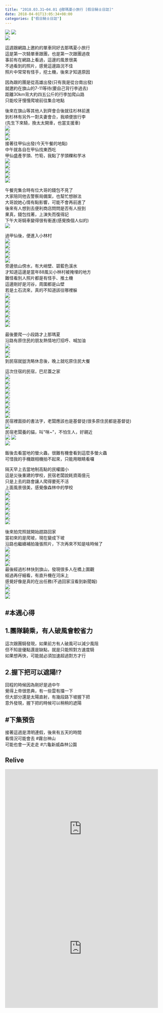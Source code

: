 ```yaml
---
title: "2018.03.31~04.01 @那瑪夏小旅行 [假日騎士日誌]"
date: 2018-04-01T13:05:34+08:00
categories: ["假日騎士日誌"]
---
```

  
<a href="https://www.strava.com/activities/1484628872" target="_blank"><img src="https://farm1.staticflickr.com/796/26304233187_80f2363f3a.jpg"></a>
<a href="https://www.strava.com/activities/1484629355" target="_blank"><img src="https://farm1.staticflickr.com/884/40280809985_c6b507c327.jpg"></a>  
![](https://farm1.staticflickr.com/795/41209117011_a6c68e4a6e.jpg)  
  
這週跟網路上邀約的單車同好去那瑪夏小旅行  
這是第一次騎單車跟團，也是第一次跟團過夜  
事前有在網路上看過，這邊的風景很美  
不過看到的照片，感覺這邊路況不佳  
照片中常常有怪手，挖土機，後來才知道原因  
<!--more-->
  
因為跟的團是從高雄出發(只有我是從台南出發)  
就邀約在旗山的7-11等待(要自己背行李過去)  
距離30km背大約四五公斤的行李加爬山路  
只能咬牙慢慢爬坡前往集合地點  
  
後來在旗山等其他人到齊會合後就往杉林前進  
到杉林有另外一對夫妻會合，我順便放行李  
(先生下來騎，換太太開車，也當支援車)  
![](https://farm1.staticflickr.com/808/26328415517_4d09d1c7df.jpg)  
![](https://farm1.staticflickr.com/863/40280815765_79ecfe4de0.jpg)  
![](https://farm1.staticflickr.com/785/41132466792_9d54dedbee.jpg)  
接著往甲仙出發(今天午餐的地點)  
中午就各自在甲仙找東西吃  
甲仙盛產芋頭、竹筍，我點了芋頭粿和芋冰  
![](https://farm1.staticflickr.com/884/41132470352_92047ce61e.jpg)  
![](https://farm1.staticflickr.com/873/41132476012_52c4a601a5.jpg)  
![](https://farm1.staticflickr.com/896/39366394980_e8af86ba5a.jpg)  
![](https://farm1.staticflickr.com/794/27303096508_6149b53997.jpg)  
![](https://farm1.staticflickr.com/811/40280790335_204796172f.jpg)  
  
午餐完集合時有位大哥的錢包不見了  
大家陪同他去警察局備案，也幫忙想辦法  
大哥說她心情有點影響，可能不會再前進了  
後來有人想到去便利商店問問是否有人撿到  
果真，錢包找著，上演失而復得記  
下午大哥騎車變得很有衝進(感覺換個人似的)  
![](https://farm1.staticflickr.com/901/40305775895_eab6384835.jpg)  
  
過甲仙後，便進入小林村  
![](https://farm1.staticflickr.com/871/27303099308_4e81e72264.jpg)  
![](https://farm1.staticflickr.com/870/41132485842_dcf748f563.jpg)  
![](https://farm1.staticflickr.com/817/39366376010_8d81b54014.jpg)  
![](https://farm1.staticflickr.com/813/41176977891_06774e96b8.jpg)  
![](https://farm1.staticflickr.com/879/40464149634_a1a4652aa3.jpg)  
旁邊依山傍水，有大峭壁、碧藍色溪水  
才知道這邊是當年88風災小林村被掩埋的地方  
難怪看別人照片都是有怪手、推土機  
這邊剛好是河谷，周圍都是山壁  
若是土石流來，真的不知道該往哪裡躲  
![](https://farm1.staticflickr.com/885/39366382000_bdf33ac28f.jpg)  
![](https://farm1.staticflickr.com/900/26304220087_b0704a849e.jpg)  
![](https://farm1.staticflickr.com/809/26304220767_ec6d293e32.jpg)  
![](https://farm1.staticflickr.com/817/26304222347_636e0ece25.jpg)  
![](https://farm1.staticflickr.com/797/26304222787_5b47787a55.jpg)  
![](https://farm1.staticflickr.com/897/26304224947_3231411f27.jpg)  
![](https://farm1.staticflickr.com/791/40464151054_2b85c90a51.jpg)  

  
最後要爬一小段路才上那瑪夏  
沿路有原住民的朋友熱情地打招呼、喊加油  
![](https://farm1.staticflickr.com/871/39366383280_8c2f716813.jpg)  
![](https://farm1.staticflickr.com/806/39366383530_f002e2e675.jpg)  
![](https://farm1.staticflickr.com/790/39366383900_f93970310b.jpg)  
到民宿就盥洗略休息後，晚上就吃原住民大餐  

這次住宿的民宿，巴尼蓋之家  
![](https://farm1.staticflickr.com/888/41132495142_5887f2a066.jpg)  
![](https://farm1.staticflickr.com/899/39366409830_80b228beaf.jpg)  
![](https://farm1.staticflickr.com/787/41132492802_5efde11c62.jpg)  
![](https://farm1.staticflickr.com/802/40280787225_8ff8b4d036.jpg)  
![](https://farm1.staticflickr.com/806/40280791255_b5bc04efd7.jpg)  
![](https://farm1.staticflickr.com/871/41176926671_649df0eca9.jpg)  
![](https://farm1.staticflickr.com/787/41176928141_3d91a7809b.jpg)  
![](https://farm1.staticflickr.com/788/40280794925_500b11988c.jpg)  
![](https://farm1.staticflickr.com/884/41176930121_96708b3263.jpg)  
民宿裡面掛的書法字，老闆應該也是基督徒(很多原住民都是基督徒)  
![](https://farm1.staticflickr.com/807/26304210477_beba705465.jpg)  
民宿老闆養的貓，叫"咪~"，不怕生人，好親近  
![](https://farm1.staticflickr.com/784/39366376610_0bc8ca48fa.jpg)
![](https://farm1.staticflickr.com/807/41176927111_2b50676e31.jpg)  
![](https://farm1.staticflickr.com/805/27327638948_822e1056f1.jpg)  


飯後去看當地的螢火蟲，很難有機會看到這麼多螢火蟲  
可惜我的手機跟相機拍不起來，只能用眼睛看囉  
  
隔天早上去當地制高點的民權國小  
這是災後重建的學校，民宿老闆說耗資兩億元  
只是上去的路會讓人爬得要死不活  
上面風景很美，感覺像森林中的學校  
![](https://farm1.staticflickr.com/802/39366375000_f25e9cd3e8.jpg)  
![](https://farm1.staticflickr.com/796/40280808885_3e42c0b4e5.jpg)  
![](https://farm1.staticflickr.com/897/40280809775_eaeca136f5.jpg)  
![](https://farm1.staticflickr.com/818/26304232677_d24f4a6d8a.jpg)  
![](https://farm1.staticflickr.com/888/26304233027_f09e7c13b0.jpg)  
![](https://farm1.staticflickr.com/810/26304233537_f4d975cc3d.jpg)  
![](https://farm1.staticflickr.com/788/40280810925_3c3215aab9.jpg)  
  
後來拍完照就開始趕路回家  
當初來的是爬坡，現在變成下坡  
沿路也繼續補拍幾張照片，下次再來不知是啥時候了  
![](https://farm1.staticflickr.com/798/26304234707_700d1ae959.jpg)  
![](https://farm1.staticflickr.com/869/40280788315_74665cff5b.jpg)  
![](https://farm1.staticflickr.com/900/26304235087_f77a6e292d.jpg)  
![](https://farm1.staticflickr.com/882/26304212117_6287ba4569.jpg)  
最後經過杉林快到旗山，發現很多人在橋上圍觀  
經過再仔細看，有直升機在河床上  
感覺好像是真的在出任務(不過回家沒看到新聞報)  
![](https://farm1.staticflickr.com/886/40280788435_8918e5dc4d.jpg)  
![](https://farm1.staticflickr.com/818/40280814735_dc27230f6e.jpg)  
![](https://farm1.staticflickr.com/881/40280815375_2b047f1123.jpg)  
  
## #本週心得  
## 1.團隊騎乘，有人破風會較省力  
這次跟團騎發現，如果前方有人破風可以減少風阻  
但不知是優點還是缺點，就是只能照對方速度騎  
如果想再快，可能就必須加速超過對方才行  
  
## 2.握下把可以遮陽!?  
回程的時候因為剛好是過中午  
覺得上帝很恩典，有一些雲有擋一下  
但大部分還是太陽直射，有幾段路下坡握下把  
意外發現，握下把的時候可以稍稍的遮陽  
  
## #下集預告  
接著這週是清明連假，後來有五天的時間  
看情況可能會去 #霧台神山  
可能也會一天走走 #六龜新威森林公園

## Relive
<div class="embedly-responsive" style="position: relative;padding-bottom: 78.2227%;height: 0;overflow: hidden;"><iframe class="embedly-embed" frameborder="0" scrolling="no" allowfullscreen src="https://cdn.embedly.com/widgets/media.html?src=https://www.relive.cc/view/vmqXrX9gLO7/widget?r=embed-site&url=https://www.relive.cc/view/vmqXrX9gLO7?r=embed-site&image=https://www.relive.cc/view/vmqXrX9gLO7/png?x-ref=embed-site&key=f1631a41cb254ca5b035dc5747a5bd75&type=text/html&schema=relive" width="1024" height="801" style="position: absolute;top: 0;left: 0;width: 100%;height: 100%;"></iframe></div>
<div class="embedly-responsive" style="position: relative;padding-bottom: 78.2227%;height: 0;overflow: hidden;"><iframe class="embedly-embed" frameborder="0" scrolling="no" allowfullscreen src="https://cdn.embedly.com/widgets/media.html?src=https://www.relive.cc/view/vdOR9wE1Kv7/widget?r=embed-site&url=https://www.relive.cc/view/vdOR9wE1Kv7?r=embed-site&image=https://www.relive.cc/view/vdOR9wE1Kv7/png?x-ref=embed-site&key=f1631a41cb254ca5b035dc5747a5bd75&type=text/html&schema=relive" width="1024" height="801" style="position: absolute;top: 0;left: 0;width: 100%;height: 100%;"></iframe></div>